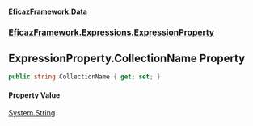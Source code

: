 #### [EficazFramework.Data](EficazFrameworkData.md 'EficazFramework Data')
### [EficazFramework.Expressions](EficazFrameworkData.md#EficazFramework.Expressions 'EficazFramework.Expressions').[ExpressionProperty](EficazFramework.Expressions/ExpressionProperty.md 'EficazFramework.Expressions.ExpressionProperty')

## ExpressionProperty.CollectionName Property

```csharp
public string CollectionName { get; set; }
```

#### Property Value
[System.String](https://docs.microsoft.com/en-us/dotnet/api/System.String 'System.String')